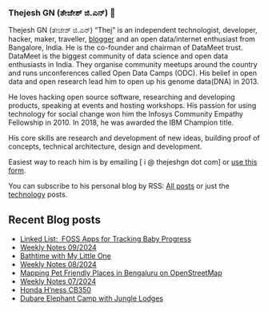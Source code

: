 ### Thejesh GN (ತೇಜೇಶ್ ಜಿ.ಎನ್) 👋

Thejesh GN (ತೇಜೇಶ್ ಜಿ.ಎನ್) “Thej” is an independent technologist, developer, hacker, maker, traveller, [blogger](https://thejeshgn.com/) and an open data/internet enthusiast from Bangalore, India. He is the co-founder and chairman of DataMeet trust. DataMeet is the biggest community of data science and open data enthusiasts in India. They organise community meetups around the country and runs unconferences called Open Data Camps (ODC). His belief in open data and open research lead him to open up his genome data(DNA) in 2013.

He loves hacking open source software, researching and developing products, speaking at events and hosting workshops. His passion for using technology for social change won him the Infosys Community Empathy Fellowship in 2010. In 2018, he was awarded the IBM Champion title.

His core skills are research and development of new ideas, building proof of concepts, technical architecture, design and development.

Easiest way to reach him is by emailing [ i @ thejeshgn dot com] or [use this form](https://thejeshgn.com/contact/).

You can subscribe to his personal blog by RSS: [All posts](https://feeds.thejeshgn.com/thejeshgn) or just the [technology](https://feeds.thejeshgn.com/technology) posts.

## Recent Blog posts
<!-- BLOG-POST-LIST:START -->
- [Linked List:  FOSS Apps for Tracking Baby Progress](https://thejeshgn.com/2024/03/05/linked-list-foss-apps-for-tracking-baby-progress/)
- [Weekly Notes 09/2024](https://thejeshgn.com/2024/03/01/weekly-notes-09-2024/)
- [Bathtime with My Little One](https://thejeshgn.com/2024/02/28/bathtime-with-my-little-one/)
- [Weekly Notes 08/2024](https://thejeshgn.com/2024/02/23/weekly-notes-08-2024/)
- [Mapping Pet Friendly Places in Bengaluru on OpenStreetMap](https://thejeshgn.com/2024/02/19/mapping-pet-friendly-places-in-bengaluru-on-openstreetmap/)
- [Weekly Notes 07/2024](https://thejeshgn.com/2024/02/16/weekly-notes-07-2024/)
- [Honda H’ness CB350](https://thejeshgn.com/2024/02/15/honda-hness-cb350/)
- [Dubare Elephant Camp with Jungle Lodges](https://thejeshgn.com/2024/02/13/dubare-elephant-camp-with-jungle-lodges/)
<!-- BLOG-POST-LIST:END -->
